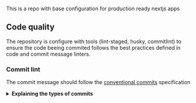 This is a repo with base configuration for production ready nextjs apps

## Code quality

The repository is configure with tools (lint-staged, husky, commitlint) to ensure the code beeing commited follows the best practices defined in code and commit message linters.

### Commit lint

The commit message should follow the [conventional commits](https://www.conventionalcommits.org/en/v1.0.0/) specification

<details>
  <summary>
    <strong>Explaining the types of commits</strong>
  </summary>

- `chore`: is applied to files that doesn't involve production code, for example: add libs, config files, linter, etc;
- `test`: adding missing tests;
- `feat`: to new features;
- `fix`: when have bug fixes;
- `refactor`: changes that involve refactoring in some part of production code;
- `revert`: a commit that revert other commit, like `git revert`;
- `style`: to changes that don't affect the meaning of code, like: white-space, formatting, missing semi-colons, order of imports/exports, etc;
</details>
